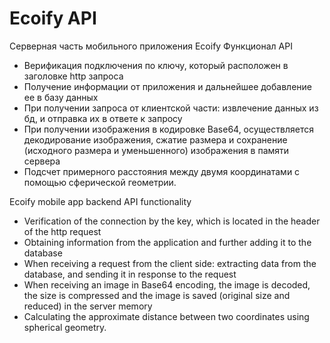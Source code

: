# Ecoify API
Серверная часть мобильного приложения Ecoify
Функционал API
- Верификация подключения по ключу, который расположен в заголовке http запроса
- Получение информации от приложения и дальнейшее добавление ее в базу данных 
- При получении запроса от клиентской части: извлечение данных из бд, и отправка их в ответе к запросу
- При получении изображения в кодировке Base64, осуществляется декодирование изображения, сжатие размера и сохранение (исходного размера и уменьшенного) изображения в памяти сервера
- Подсчет примерного расстояния между двумя координатами с помощью сферической геометрии. 

Ecoify mobile app backend
API functionality
- Verification of the connection by the key, which is located in the header of the http request
- Obtaining information from the application and further adding it to the database
- When receiving a request from the client side: extracting data from the database, and sending it in response to the request
- When receiving an image in Base64 encoding, the image is decoded, the size is compressed and the image is saved (original size and reduced) in the server memory
- Calculating the approximate distance between two coordinates using spherical geometry.

